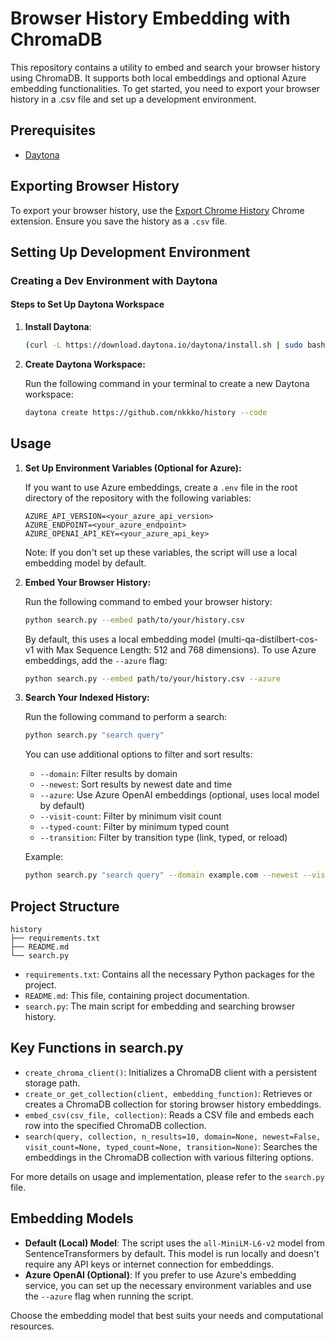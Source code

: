 # Browser History Embedding with ChromaDB

This repository contains a utility to embed and search your browser history using ChromaDB. It supports both local embeddings and optional Azure embedding functionalities. To get started, you need to export your browser history in a .csv file and set up a development environment.

## Prerequisites

* [Daytona](https://github.com/daytonaio/daytona)

## Exporting Browser History

To export your browser history, use the [Export Chrome History](https://chromewebstore.google.com/detail/export-chrome-history/dihloblpkeiddiaojbagoecedbfpifdj?hl=en) Chrome extension. Ensure you save the history as a `.csv` file.

## Setting Up Development Environment

### Creating a Dev Environment with Daytona

#### Steps to Set Up Daytona Workspace

1. **Install Daytona**:
    ```bash
    (curl -L https://download.daytona.io/daytona/install.sh | sudo bash) && daytona server stop && daytona server -y && daytona
    ```

2. **Create Daytona Workspace:**

   Run the following command in your terminal to create a new Daytona workspace:

   ```sh
   daytona create https://github.com/nkkko/history --code
   ```

## Usage

1. **Set Up Environment Variables (Optional for Azure):**

   If you want to use Azure embeddings, create a `.env` file in the root directory of the repository with the following variables:

   ```env
   AZURE_API_VERSION=<your_azure_api_version>
   AZURE_ENDPOINT=<your_azure_endpoint>
   AZURE_OPENAI_API_KEY=<your_azure_api_key>
   ```

   Note: If you don't set up these variables, the script will use a local embedding model by default.

2. **Embed Your Browser History:**

   Run the following command to embed your browser history:

   ```sh
   python search.py --embed path/to/your/history.csv
   ```

   By default, this uses a local embedding model (multi-qa-distilbert-cos-v1 with Max Sequence Length: 512 and 768 dimensions). To use Azure embeddings, add the `--azure` flag:

   ```sh
   python search.py --embed path/to/your/history.csv --azure
   ```

3. **Search Your Indexed History:**

   Run the following command to perform a search:

   ```sh
   python search.py "search query"
   ```

   You can use additional options to filter and sort results:

   - `--domain`: Filter results by domain
   - `--newest`: Sort results by newest date and time
   - `--azure`: Use Azure OpenAI embeddings (optional, uses local model by default)
   - `--visit-count`: Filter by minimum visit count
   - `--typed-count`: Filter by minimum typed count
   - `--transition`: Filter by transition type (link, typed, or reload)

   Example:
   ```sh
   python search.py "search query" --domain example.com --newest --visit-count 5
   ```

## Project Structure

```
history
├── requirements.txt
├── README.md
└── search.py
```

- `requirements.txt`: Contains all the necessary Python packages for the project.
- `README.md`: This file, containing project documentation.
- `search.py`: The main script for embedding and searching browser history.

## Key Functions in search.py

- `create_chroma_client()`: Initializes a ChromaDB client with a persistent storage path.
- `create_or_get_collection(client, embedding_function)`: Retrieves or creates a ChromaDB collection for storing browser history embeddings.
- `embed_csv(csv_file, collection)`: Reads a CSV file and embeds each row into the specified ChromaDB collection.
- `search(query, collection, n_results=10, domain=None, newest=False, visit_count=None, typed_count=None, transition=None)`: Searches the embeddings in the ChromaDB collection with various filtering options.

For more details on usage and implementation, please refer to the `search.py` file.

## Embedding Models

- **Default (Local) Model**: The script uses the `all-MiniLM-L6-v2` model from SentenceTransformers by default. This model is run locally and doesn't require any API keys or internet connection for embeddings.
- **Azure OpenAI (Optional)**: If you prefer to use Azure's embedding service, you can set up the necessary environment variables and use the `--azure` flag when running the script.

Choose the embedding model that best suits your needs and computational resources.